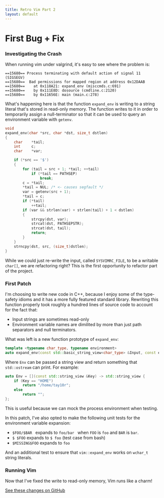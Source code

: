 ```yaml
---
title: Retro Vim Part 2
layout: default
---
```


First Bug + Fix
===============

### Investigating the Crash

When running vim under valgrind, it's easy to see where the problem is:

```
==15680== Process terminating with default action of signal 11 (SIGSEGV)
==15680==  Bad permissions for mapped region at address 0x12DAAB
==15680==    at 0x118A21: expand_env (misccmds.c:691)
==15680==    by 0x111E8D: dosource (cmdline.c:2120)
==15680==    by 0x11656E: main (main.c:278)
```

What's happening here is that the function `expand_env` is writing to a string
literal that's stored in read-only memory. The function writes to it in order
to temporarily assign a null-terminator so that it can be used to query an environment
variable with `getenv`.

```c
void
expand_env(char *src, char *dst, size_t dstlen)    
{
    char    *tail;
    int     c;
    char    *var;

    if (*src == '$')
    {
        for (tail = src + 1; *tail; ++tail)
            if (*tail == PATHSEP)
                break;
        c = *tail;
        *tail = NUL; /* <- causes segfault */
        var = getenv(src + 1);
        *tail = c;
        if (*tail)
            ++tail;
        if (var && strlen(var) + strlen(tail) + 1 < dstlen)
        {
            strcpy(dst, var);
            strcat(dst, PATHSEPSTR);
            strcat(dst, tail);
            return;
        }
    }
    strncpy(dst, src, (size_t)dstlen);
}

```

While we could just re-write the input, called `SYSVIMRC_FILE`,
to be a writable `char[]`, we are refactoring right? This is the first opportunity to
refactor part of the project.

### First Patch

I'm choosing to write new code in C++, because I enjoy some of the type-safety idioms
and it has a more fully featured standard library. Rewriting this function properly took
roughly a hundred lines of source code to account for the fact that:

 - Input strings are sometimes read-only
 - Environment variable names are dimilited by more than just path separators and null terminators.

What was left is a new function prototype of `expand_env`:

```cpp
template <typename char_type, typename environment>
auto expand_env(const std::basic_string_view<char_type> &Input, const environment &Env) -> std::basic_string<char_type>;
```

Where `Env` can be passed a string view and return something that `std::ostream` can print.
For example:

```cpp
auto Env = [](const std::string_view &Key) -> std::string_view {
	if (Key == "HOME")
		return "/home/tay10r";
	else
		return "";
};
```

This is useful because we can mock the process environment when testing.

In this patch, I've also opted to make the following unit tests for the environment variable expansion:

 - `$FOO/$BAR ` expands to `foo/bar ` when `FOO` is `foo` and `BAR` is `bar`.
 - `$ $FOO` expands to `$ foo` (test case from bash)
 - `$MISSING$FOO` expands to `foo`

And an additional test to ensure that `vim::expand_env` works on `wchar_t` string literals.

### Running Vim

Now that I've fixed the write to read-only memory, Vim runs like a charm!

[See these changes on GitHub](https://github.com/tay10r/retro-vim/tree/f4aef1b9258640112b40527efbac94450d651087)
